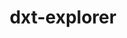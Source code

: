 ---
title: "dxt-explorer"
layout: cache
categories: [package, develop-2024-02-04]
meta: {"versions": ["0.3"], "compilers": ["gcc@=11.4.0", "gcc@=9.4.0"], "oss": ["ubuntu20.04"], "platforms": ["linux"], "targets": ["ppc64le", "x86_64_v3"], "stacks": ["e4s", "e4s-power", "root"], "num_specs": 2, "num_specs_by_stack": {"e4s-power": 1, "root": 2, "e4s": 1}}
spec_details: [{"hash": "mhz3wurbcc3ocb6vqeuyvn56luxjoy62", "compiler": "gcc@=9.4.0", "versions": ["0.3"], "os": "ubuntu20.04", "platform": "linux", "target": "ppc64le", "variants": ["build_system=python_pip"], "stacks": ["e4s-power", "root"], "size": "-", "tarball": "https://binaries.spack.io/releases/develop-2024-02-04/build_cache/linux-ubuntu20.04-ppc64le/gcc-9.4.0/dxt-explorer-0.3/linux-ubuntu20.04-ppc64le-gcc-9.4.0-dxt-explorer-0.3-mhz3wurbcc3ocb6vqeuyvn56luxjoy62.spack"}, {"hash": "a2x64fwyqjusut7qxpjtqz354vc63j66", "compiler": "gcc@=11.4.0", "versions": ["0.3"], "os": "ubuntu20.04", "platform": "linux", "target": "x86_64_v3", "variants": ["build_system=python_pip"], "stacks": ["root", "e4s"], "size": "-", "tarball": "https://binaries.spack.io/releases/develop-2024-02-04/build_cache/linux-ubuntu20.04-x86_64_v3/gcc-11.4.0/dxt-explorer-0.3/linux-ubuntu20.04-x86_64_v3-gcc-11.4.0-dxt-explorer-0.3-a2x64fwyqjusut7qxpjtqz354vc63j66.spack"}]
---